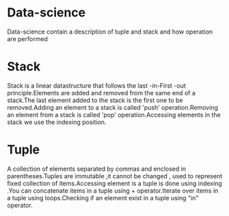 # Data-science
Data-science contain  a description of tuple and stack and how operation are performed

# Stack

Stack is a linear datastructure that follows the last -in-First -out principle.Elements are added and removed from the same end  of a stack.The last element added to the stack is the first one to be removed.Adding an element to a stack is called 'push' operation.Removing an element from a stack is called 'pop' operation.Accessing elements  in the stack we use the indexing position.

# Tuple

A collection of elements  separated by commas and enclosed in parentheses.Tuples are immutable ,it cannot be changed , used to represent fixed collection of items.Accessing element is a tuple is done  using indexing .You can concatenate items in a tuple using + operator.Iterate  over items in a tuple using loops.Checking if an element exist in a tuple using "in" operator.


